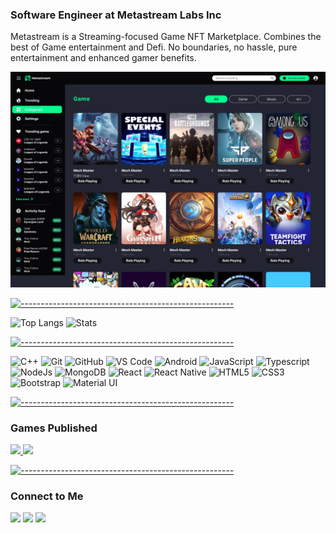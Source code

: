 ###  Software Engineer at Metastream Labs Inc
<p>Metastream is a Streaming-focused Game NFT Marketplace. Combines the best of Game entertainment and Defi. No boundaries, no hassle, pure entertainment and enhanced gamer benefits.</p>

<img src="./20220801-175550.jpeg"/>


[![-----------------------------------------------------](
https://raw.githubusercontent.com/andreasbm/readme/master/assets/lines/aqua.png)](https://github.com/BaseMax?tab=repositories)


![Top Langs](https://github-readme-stats.vercel.app/api/top-langs/?username=khoiwall&layout=compact)       ![Stats](https://github-readme-stats.vercel.app/api/?username=khoiwall&count_private=false&show_icons=false&include_all_commits=true&&hide_border=true)


[![-----------------------------------------------------](
https://raw.githubusercontent.com/andreasbm/readme/master/assets/lines/aqua.png)](https://github.com/BaseMax?tab=repositories)


![C++](http://img.shields.io/badge/-C++-2494d1?style=flat-square&logo=cplusplus&logoColor=ffffff)
![Git](https://img.shields.io/badge/-Git-%23F05032?style=flat-square&logo=git&logoColor=%23ffffff)
![GitHub](https://img.shields.io/badge/-GitHub-181717?style=flat-square&logo=github)
![VS Code](http://img.shields.io/badge/-VS%20Code-007ACC?style=flat-square&logo=visual-studio-code&logoColor=ffffff)
![Android](http://img.shields.io/badge/-Android-08c271?style=flat-square&logo=android&logoColor=ffffff)
![JavaScript](https://img.shields.io/badge/JavaScript-F7DF1E?style=flat-square&logo=javascript&logoColor=black)
![Typescript](https://img.shields.io/badge/TypeScript-007ACC?style=flat-square&logo=typescript&logoColor=white)
![NodeJs](https://img.shields.io/badge/Express.js-404D59?style=flat-square)
![MongoDB](https://img.shields.io/badge/MongoDB-4EA94B?style=flat-square&logo=mongodb&logoColor=white)
![React](https://img.shields.io/badge/-React-61DAFB?style=flat-square&logo=react&logoColor=ffffff)
![React Native](https://img.shields.io/badge/React_Native-20232A?style=flat-square&logo=react&logoColor=61DAFB)
![HTML5](https://img.shields.io/badge/-HTML5-%23E44D27?style=flat-square&logo=html5&logoColor=ffffff)
![CSS3](https://img.shields.io/badge/-CSS3-%231572B6?style=flat-square&logo=css3)
![Bootstrap](https://img.shields.io/badge/Bootstrap-563D7C?style=flat-square&logo=bootstrap&logoColor=white)
![Material UI](https://img.shields.io/badge/Material--UI-0081CB?style=flat-square&logo=material-ui&logoColor=white)

[![-----------------------------------------------------](
https://raw.githubusercontent.com/andreasbm/readme/master/assets/lines/aqua.png)](https://github.com/BaseMax?tab=repositories)

### Games Published

<p>
  <a target="_blank" href="https://khoiwall.github.io/songeth"><img src="https://img.shields.io/badge/-Website_Frist-08c271?style=flat&logo=audacity&logoColor=white"/>   </a>
  <a target="_blank" href="https://stun-store.vercel.app"><img src="https://img.shields.io/badge/-Stun_Store-111?style=flat&logo=itch.io&logoColor=white"/>
</p>
  
[![-----------------------------------------------------](
https://raw.githubusercontent.com/andreasbm/readme/master/assets/lines/aqua.png)](https://github.com/BaseMax?tab=repositories)
  
 ### Connect to Me

<p>
  <a target="_blank" href="https://www.linkedin.com/in/kh%C3%B4i-tr%C3%A2%CC%80n-581727203"><img src="https://img.shields.io/badge/-Tran_Dinh_Khoi-0077B5?style=flat&logo=Linkedin&logoColor=white"/></a>
  <a target="_blank" href="mailto:khoi1402.IT@gmail.com"><img src="https://img.shields.io/badge/-khoi1402.IT@gmail.com-D14836?style=flat&logo=Gmail&logoColor=white"/></a>
  <a target="_blank" href="https://www.facebook.com/KhoiFatU"><img src="https://img.shields.io/badge/-Tran_Dinh_Khoi-1877F2?style=flat&logo=Facebook&logoColor=white"/></a>
</p>
